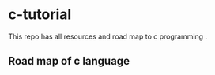 # c-tutorial
This repo has all resources and road map to c programming .


## Road map of c language
